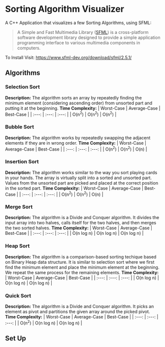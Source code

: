 # Sorting Algorithm Visualizer
A C++ Application that visualizes a few Sorting Algorithms, using SFML:
> A Simple and Fast Multimedia Library ([SFML](https://www.sfml-dev.org/)) is a cross-platform software development library designed to provide a simple 
> application programming interface to various multimedia components in computers.

To Install Visit: https://www.sfml-dev.org/download/sfml/2.5.1/

## Algorithms
### Selection Sort
**Description:** The algorithm sorts an array by repeatedly finding the minimum element (considering ascending order) from unsorted part and putting it at the beginning.
**Time Complexity:**
|   Worst-Case          |   Average-Case        |   Best-Case           |
|   :---:               |   :---:               |   :---:               |
|   O(n<sup>2</sup>)    |   O(n<sup>2</sup>)    |   O(n<sup>2</sup>)    |
### Bubble Sort
**Description:** The algorithm works by repeatedly swapping the adjacent elements if they are in wrong order.
**Time Complexity:**
|   Worst-Case          |   Average-Case        |   Best-Case           |
|   :---:               |   :---:               |   :---:               |
|   O(n<sup>2</sup>)    |   O(n<sup>2</sup>)    |   O(n)                |
### Insertion Sort
**Description:** The algorithm works similar to the way you sort playing cards in your hands. The array is virtually split into a sorted and unsorted part. Values from the unsorted part are picked and placed at the correct position in the sorted part.
**Time Complexity:**
|   Worst-Case          |   Average-Case        |   Best-Case           |
|   :---:               |   :---:               |   :---:               |
|   O(n<sup>2</sup>)    |   O(n<sup>2</sup>)    |   O(n)                |
### Merge Sort
**Description:** The algorithm is a Divide and Conquer algorithm. It divides the input array into two halves, calls itself for the two halves, and then merges the two sorted halves.
**Time Complexity:**
|   Worst-Case          |   Average-Case        |   Best-Case           |
|   :---:               |   :---:               |   :---:               |
|   O(n log n)          |   O(n log n)          |   O(n log n)          |
### Heap Sort
**Description:** The algorithm is a comparison-based sorting techique based on Binary Heap data structure. It is similar to selection sort where we first find the minimum element and place the minimum element at the beginning. We repeat the same process for the remaining elements.
**Time Complexity:**
|   Worst-Case          |   Average-Case        |   Best-Case           |
|   :---:               |   :---:               |   :---:               |
|   O(n log n)          |   O(n log n)          |   O(n log n)          |
### Quick Sort
**Description:** The algorithm is a Divide and Conquer algorithm. It picks an element as pivot and partitions the given array around the picked pivot.
**Time Complexity:**
|   Worst-Case          |   Average-Case        |   Best-Case           |
|   :---:               |   :---:               |   :---:               |
|   O(n<sup>2</sup>)    |   O(n log n)          |   O(n log n)          |

## Set Up